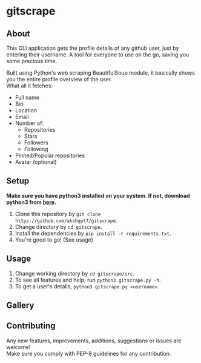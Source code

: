 # gitscrape

## About
This CLI application gets the profile details of any github user, just by entering their username.
A tool for everyone to use on the go, saving you some precious time.

Built using Python's web scraping BeautifulSoup module, it basically shows you the entire profile overview of the user.<br>
What all it fetches:
<ul>
  <li> Full name
  <li> Bio
  <li> Location
  <li> Email
  <li> Number of:
    <ul>
      <li> Repositories
      <li> Stars
      <li> Followers
      <li> Following
    </ul>
  <li> Pinned/Popular repositories
  <li> Avatar (optional)
</ul>

## Setup
**Make sure you have python3 installed on your system. If not, download python3 from [here](https://www.python.org/).**
 1. Clone this repository by `git clone https://github.com/akshgpt7/gitscrape`.
 2. Change directory by `cd gitscrape`.
 3. Install the dependencies by `pip install -r requirements.txt`.
 4. You're good to go! (See usage)
 
## Usage
 1. Change working directory by `cd gitscrape/src`.
 2. To see all features and help, run `python3 gitscrape.py -h`.
 3. To get a user's details, `python3 gitscrape.py <username>`.
 
## Gallery
 
## Contributing
Any new features, improvements, additions, suggestions or issues are welcome! <br>
Make sure you comply with PEP-8 guidelines for any contribution.
    
    
    
